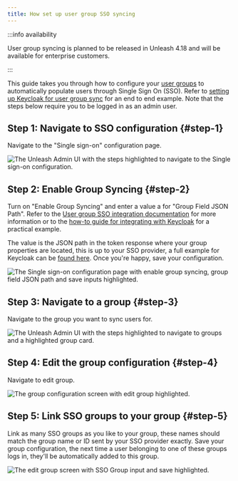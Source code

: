 ```yaml
---
title: How set up user group SSO syncing
---
```


:::info availability

User group syncing is planned to be released in Unleash 4.18 and will be available for enterprise customers.

:::

This guide takes you through how to configure your [user groups](../user_guide/rbac#user-groups) to automatically populate users through Single Sign On (SSO). Refer to [setting up Keycloak for user group sync](../../advanced/sso-keycloak-group-sync) for an end to end example. Note that the steps below require you to be logged in as an admin user.

## Step 1: Navigate to SSO configuration {#step-1}

Navigate to the "Single sign-on" configuration page.

![The Unleash Admin UI with the steps highlighted to navigate to the Single sign-on configuration.](/img/setup-sso-group-sync-1.png)

## Step 2: Enable Group Syncing {#step-2}

Turn on "Enable Group Syncing" and enter a value a for "Group Field JSON Path". Refer to the [User group SSO integration documentation](../user_guide/rbac.md#user-group-sso-integration) for more information or to the [how-to guide for integrating with Keycloak](how-to-set-up-keycloak-sso.md) for a practical example. 

The value is the JSON path in the token response where your group properties are located, this is up to your SSO provider, a full example for Keycloak can be [found here](../../advanced/sso-keycloak-group-sync). Once you're happy, save your configuration.

![The Single sign-on configuration page with enable group syncing, group field JSON path and save inputs highlighted.](/img/setup-sso-group-sync-2.png)

## Step 3: Navigate to a group {#step-3}

Navigate to the group you want to sync users for.

![The Unleash Admin UI with the steps highlighted to navigate to groups and a highlighted group card.](/img/setup-sso-group-sync-3.png)

## Step 4: Edit the group configuration {#step-4}

Navigate to edit group.

![The group configuration screen with edit group highlighted.](/img/setup-sso-group-sync-4.png)

## Step 5: Link SSO groups to your group {#step-5}

Link as many SSO groups as you like to your group, these names should match the group name or ID sent by your SSO provider exactly. Save your group configuration, the next time a user belonging to one of these groups logs in, they'll be automatically added to this group.

![The edit group screen with SSO Group input and save highlighted.](/img/setup-sso-group-sync-5.png)